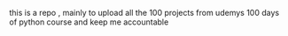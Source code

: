 this is a repo , mainly to upload all the 100 projects from udemys 100 days of python course
and keep me accountable 
